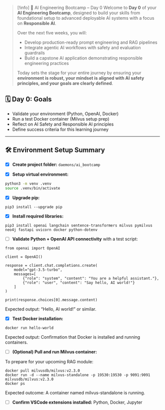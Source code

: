 
> [!info] 🚀 AI Engineering Bootcamp – Day 0
> Welcome to **Day 0** of your **AI Engineering Bootcamp**, designed to build your skills from foundational setup to advanced deployable AI systems with a focus on **Responsible AI**.
> 
> Over the next five weeks, you will:
> - Develop production-ready prompt engineering and RAG pipelines  
> - Integrate agentic AI workflows with safety and evaluation guardrails  
> - Build a capstone AI application demonstrating responsible engineering practices
> 
> Today sets the stage for your entire journey by ensuring your **environment is robust, your mindset is aligned with AI safety principles, and your goals are clearly defined**.

## **🗓️ Day 0: Goals**

- Validate your environment (Python, OpenAI, Docker)
- Run a test Docker container (Milvus setup prep)
- Reflect on AI Safety and Responsible AI principles
- Define success criteria for this learning journey

---

## 🛠️ Environment Setup Summary

- [x] **Create project folder:** `daemons/ai_bootcamp`

- [x] **Setup virtual environment:**

```bash
python3 -m venv .venv
source .venv/bin/activate
````

- [x] **Upgrade pip:**

```
pip3 install --upgrade pip
```

- [x] **Install required libraries:**

```
pip3 install openai langchain sentence-transformers milvus pymilvus neo4j fastapi uvicorn docker python-dotenv
```

- [ ] **Validate Python + OpenAI API connectivity** with a test script:

```
from openai import OpenAI

client = OpenAI()

response = client.chat.completions.create(
    model="gpt-3.5-turbo",
    messages=[
        {"role": "system", "content": "You are a helpful assistant."},
        {"role": "user", "content": "Say hello, AI world!"}
    ]
)

print(response.choices[0].message.content)
```

Expected output: “Hello, AI world!” or similar.

- [x] **Test Docker installation:**

```
docker run hello-world
```

Expected output: Confirmation that Docker is installed and running containers.

- [ ] **(Optional) Pull and run Milvus container:**

To prepare for your upcoming RAG module:

```
docker pull milvusdb/milvus:v2.3.0
docker run -d --name milvus-standalone -p 19530:19530 -p 9091:9091 milvusdb/milvus:v2.3.0
docker ps
```

Expected outcome: A container named milvus-standalone is running.

- [ ] **Confirm VSCode extensions installed:** Python, Docker, Jupyter
